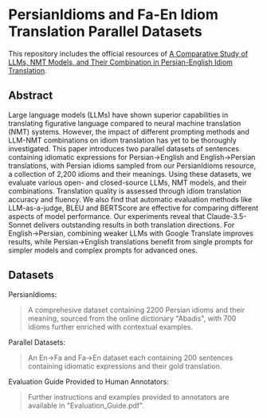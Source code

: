 # PersianIdioms and Fa-En Idiom Translation Parallel Datasets

This repository includes the official resources of [A Comparative Study of LLMs, NMT Models, and Their Combination in Persian-English Idiom Translation](https://arxiv.org/abs/2412.09993).

## Abstract
Large language models (LLMs) have shown superior capabilities in translating figurative language compared to neural machine translation (NMT) systems. However, the impact of different prompting methods and LLM-NMT combinations on idiom translation has yet to be thoroughly investigated. This paper introduces two parallel datasets of sentences containing idiomatic expressions for Persian→English and English→Persian translations, with Persian idioms sampled from our PersianIdioms resource, a collection of 2,200 idioms and their meanings. Using these datasets, we evaluate various open- and closed-source LLMs, NMT models, and their combinations. Translation quality is assessed through idiom translation accuracy and fluency. We also find that automatic evaluation methods like LLM-as-a-judge, BLEU and BERTScore are effective for comparing different aspects of model performance. Our experiments reveal that Claude-3.5-Sonnet delivers outstanding results in both translation directions. For English→Persian, combining weaker LLMs with Google Translate improves results, while Persian→English translations benefit from single prompts for simpler models and complex prompts for advanced ones.

## Datasets

PersianIdioms:
> A comprehesive dataset containing 2200 Persian idioms and their meaning, sourced from the online dictionary "Abadis", with 700 idioms further enriched with contextual examples.

Parallel Datasets:
> An En->Fa and Fa->En dataset each containing 200 sentences containing idiomatic expressions and their gold translation.

Evaluation Guide Provided to Human Annotators:
> Further instructions and examples provided to annotators are available in "Evaluation_Guide.pdf".
